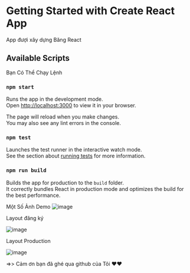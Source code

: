 # Getting Started with Create React App

App đượi xây dựng Băng React

## Available Scripts

Bạn Có Thể Chạy Lệnh

### `npm start`

Runs the app in the development mode.\
Open [http://localhost:3000](http://localhost:3000) to view it in your browser.

The page will reload when you make changes.\
You may also see any lint errors in the console.

### `npm test`

Launches the test runner in the interactive watch mode.\
See the section about [running tests](https://facebook.github.io/create-react-app/docs/running-tests) for more information.

### `npm run build`

Builds the app for production to the `build` folder.\
It correctly bundles React in production mode and optimizes the build for the best performance.

Một Số Ảnh Demo
![image](https://user-images.githubusercontent.com/97645406/173214790-74420750-7336-4bb6-be61-eb2a6c199f68.png)

Layout đăng ký

![image](https://user-images.githubusercontent.com/97645406/173214806-1264c678-5335-47e7-b398-5f4678e2ee9f.png)

Layout Production

![image](https://user-images.githubusercontent.com/97645406/173214830-227b233f-84fa-4a84-a5b7-507293bda0b0.png)

=>> Cảm ơn bạn đã ghé qua github của Tôi ❤️❤️


